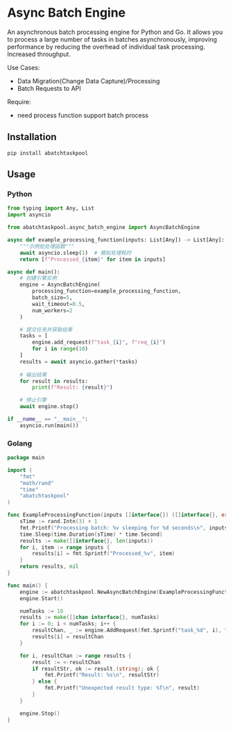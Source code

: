 # Async Batch Engine

An asynchronous batch processing engine for Python and Go. It allows you to process a large number of tasks in batches asynchronously, improving performance by reducing the overhead of individual task processing. Increased throughput.

Use Cases:
- Data Migration(Change Data Capture)/Processing 
- Batch Requests to API

Require:
- need process function support batch process

## Installation

```shell
pip install abatchtaskpool
```

## Usage
### Python
```python
from typing import Any, List
import asyncio

from abatchtaskpool.async_batch_engine import AsyncBatchEngine

async def example_processing_function(inputs: List[Any]) -> List[Any]:
    """示例批处理函数"""
    await asyncio.sleep(1)  # 模拟处理耗时
    return [f"Processed_{item}" for item in inputs]

async def main():
    # 创建引擎实例
    engine = AsyncBatchEngine(
        processing_function=example_processing_function,
        batch_size=5,
        wait_timeout=0.5,
        num_workers=2
    )

    # 提交任务并获取结果
    tasks = [
        engine.add_request(f"task_{i}", f"req_{i}")
        for i in range(10)
    ]
    results = await asyncio.gather(*tasks)
    
    # 输出结果
    for result in results:
        print(f"Result: {result}")

    # 停止引擎
    await engine.stop()

if __name__ == "__main__":
    asyncio.run(main())

```

### Golang
```go
package main

import (
	"fmt"
	"math/rand"
	"time"
	"abatchtaskpool"
)

func ExampleProcessingFunction(inputs []interface{}) ([]interface{}, error) {
	sTime := rand.Intn(3) + 1
	fmt.Printf("Processing batch: %v sleeping for %d seconds\n", inputs, sTime)
	time.Sleep(time.Duration(sTime) * time.Second)
	results := make([]interface{}, len(inputs))
	for i, item := range inputs {
		results[i] = fmt.Sprintf("Processed_%v", item)
	}
	return results, nil
}

func main() {
	engine := abatchtaskpool.NewAsyncBatchEngine(ExampleProcessingFunction, 3, 50*time.Millisecond, 4)
	engine.Start()

	numTasks := 10
	results := make([]chan interface{}, numTasks)
	for i := 0; i < numTasks; i++ {
		resultChan, _ := engine.AddRequest(fmt.Sprintf("task_%d", i), fmt.Sprintf("req_%d", i))
		results[i] = resultChan
	}

	for i, resultChan := range results {
		result := <-resultChan
		if resultStr, ok := result.(string); ok {
			fmt.Printf("Result: %s\n", resultStr)
		} else {
			fmt.Printf("Unexpected result type: %T\n", result)
		}
	}

	engine.Stop()
}
```
